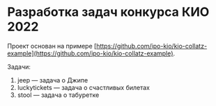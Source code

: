 # Разработка задач конкурса КИО 2022

Проект основан на примере [https://github.com/ipo-kio/kio-collatz-example](https://github.com/ipo-kio/kio-collatz-example).

Задачи:

1. jeep — задача о Джипе
2. luckytickets — задача о счастливых билетах
3. stool — задача о табуретке
